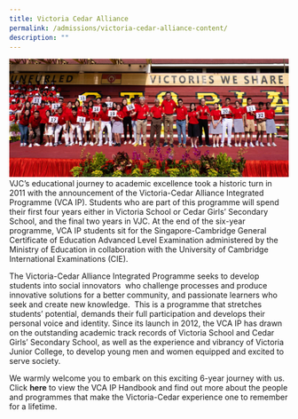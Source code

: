 ```yaml
---
title: Victoria Cedar Alliance
permalink: /admissions/victoria-cedar-alliance-content/
description: ""
---
```

![](/images/Sub%20Page%20Banners%202023/Admissions%20VCA.jpg)
VJC’s educational journey to academic excellence took a historic turn in 2011 with the announcement of the Victoria-Cedar Alliance Integrated Programme (VCA IP). Students who are part of this programme will spend their first four years either in Victoria School or Cedar Girls’ Secondary School, and the final two years in VJC. At the end of the six-year programme, VCA IP students sit for the Singapore-Cambridge General Certificate of Education Advanced Level Examination administered by the Ministry of Education in collaboration with the University of Cambridge International Examinations (CIE).

The Victoria-Cedar Alliance Integrated Programme seeks to develop students into social innovators  who challenge processes and produce innovative solutions for a better community, and passionate learners who seek and create new knowledge.  This is a programme that stretches students’ potential, demands their full participation and develops their personal voice and identity. Since its launch in 2012, the VCA IP has drawn on the outstanding academic track records of Victoria School and Cedar Girls’ Secondary School, as well as the experience and vibrancy of Victoria Junior College, to develop young men and women equipped and excited to serve society.

We warmly welcome you to embark on this exciting 6-year journey with us. Click **here** to view the VCA IP Handbook and find out more about the people and programmes that make the Victoria-Cedar experience one to remember for a lifetime.